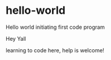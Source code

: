 # hello-world
Hello world initiating first code program 

Hey Yall 

learning to code here, help is welcome!
